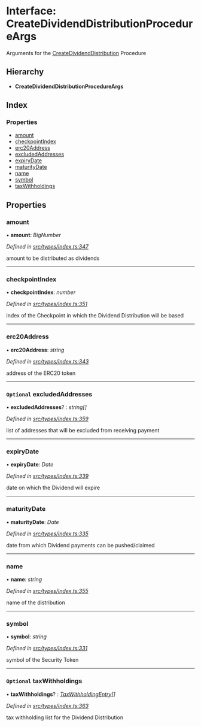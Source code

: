 # Interface: CreateDividendDistributionProcedureArgs

Arguments for the [CreateDividendDistribution](../enums/_types_index_.proceduretype.md#createdividenddistribution) Procedure

## Hierarchy

* **CreateDividendDistributionProcedureArgs**

## Index

### Properties

* [amount](_types_index_.createdividenddistributionprocedureargs.md#amount)
* [checkpointIndex](_types_index_.createdividenddistributionprocedureargs.md#checkpointindex)
* [erc20Address](_types_index_.createdividenddistributionprocedureargs.md#erc20address)
* [excludedAddresses](_types_index_.createdividenddistributionprocedureargs.md#optional-excludedaddresses)
* [expiryDate](_types_index_.createdividenddistributionprocedureargs.md#expirydate)
* [maturityDate](_types_index_.createdividenddistributionprocedureargs.md#maturitydate)
* [name](_types_index_.createdividenddistributionprocedureargs.md#name)
* [symbol](_types_index_.createdividenddistributionprocedureargs.md#symbol)
* [taxWithholdings](_types_index_.createdividenddistributionprocedureargs.md#optional-taxwithholdings)

## Properties

###  amount

• **amount**: *BigNumber*

*Defined in [src/types/index.ts:347](https://github.com/PolymathNetwork/polymath-sdk/blob/e8bbc1e/src/types/index.ts#L347)*

amount to be distributed as dividends

___

###  checkpointIndex

• **checkpointIndex**: *number*

*Defined in [src/types/index.ts:351](https://github.com/PolymathNetwork/polymath-sdk/blob/e8bbc1e/src/types/index.ts#L351)*

index of the Checkpoint in which the Dividend Distribution will be based

___

###  erc20Address

• **erc20Address**: *string*

*Defined in [src/types/index.ts:343](https://github.com/PolymathNetwork/polymath-sdk/blob/e8bbc1e/src/types/index.ts#L343)*

address of the ERC20 token

___

### `Optional` excludedAddresses

• **excludedAddresses**? : *string[]*

*Defined in [src/types/index.ts:359](https://github.com/PolymathNetwork/polymath-sdk/blob/e8bbc1e/src/types/index.ts#L359)*

list of addresses that will be excluded from receiving payment

___

###  expiryDate

• **expiryDate**: *Date*

*Defined in [src/types/index.ts:339](https://github.com/PolymathNetwork/polymath-sdk/blob/e8bbc1e/src/types/index.ts#L339)*

date on which the Dividend will expire

___

###  maturityDate

• **maturityDate**: *Date*

*Defined in [src/types/index.ts:335](https://github.com/PolymathNetwork/polymath-sdk/blob/e8bbc1e/src/types/index.ts#L335)*

date from which Dividend payments can be pushed/claimed

___

###  name

• **name**: *string*

*Defined in [src/types/index.ts:355](https://github.com/PolymathNetwork/polymath-sdk/blob/e8bbc1e/src/types/index.ts#L355)*

name of the distribution

___

###  symbol

• **symbol**: *string*

*Defined in [src/types/index.ts:331](https://github.com/PolymathNetwork/polymath-sdk/blob/e8bbc1e/src/types/index.ts#L331)*

symbol of the Security Token

___

### `Optional` taxWithholdings

• **taxWithholdings**? : *[TaxWithholdingEntry](_types_index_.taxwithholdingentry.md)[]*

*Defined in [src/types/index.ts:363](https://github.com/PolymathNetwork/polymath-sdk/blob/e8bbc1e/src/types/index.ts#L363)*

tax withholding list for the Dividend Distribution
